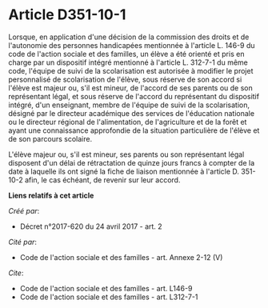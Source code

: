 # Article D351-10-1

Lorsque, en application d'une décision de la commission des droits et de l'autonomie des personnes handicapées mentionnée à
l'article L. 146-9 du code de l'action sociale et des familles, un élève a été orienté et pris en charge par un dispositif
intégré mentionné à l'article L. 312-7-1 du même code, l'équipe de suivi de la scolarisation est autorisée à modifier le
projet personnalisé de scolarisation de l'élève, sous réserve de son accord si l'élève est majeur ou, s'il est mineur, de
l'accord de ses parents ou de son représentant légal, et sous réserve de l'accord du représentant du dispositif intégré, d'un
enseignant, membre de l'équipe de suivi de la scolarisation, désigné par le directeur académique des services de l'éducation
nationale ou le directeur régional de l'alimentation, de l'agriculture et de la forêt et ayant une connaissance approfondie
de la situation particulière de l'élève et de son parcours scolaire. 

L'élève majeur ou, s'il est mineur, ses parents ou son représentant légal disposent d'un délai de rétractation de quinze
jours francs à compter de la date à laquelle ils ont signé la fiche de liaison mentionnée à l'article D. 351-10-2 afin, le
cas échéant, de revenir sur leur accord.

**Liens relatifs à cet article**

_Créé par_:

  - Décret n°2017-620 du 24 avril 2017 - art. 2

_Cité par_:

  - Code de l'action sociale et des familles - art. Annexe 2-12 (V)

_Cite_:

  - Code de l'action sociale et des familles - art. L146-9
  - Code de l'action sociale et des familles - art. L312-7-1
